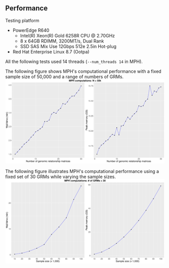 ## Performance

Testing platform
- PowerEdge R640
    - Intel(R) Xeon(R) Gold 6258R CPU @ 2.70GHz
    - 8 x 64GB RDIMM, 3200MT/s, Dual Rank
    - SSD SAS Mix Use 12Gbps 512e 2.5in Hot-plug
- Red Hat Enterprise Linux 8.7 (Ootpa)

All the following tests used 14 threads (`--num_threads 14` in MPH). 

The following figure shows MPH's computational performance with a fixed sample size of 50,000 and a range of numbers of GRMs.
![50kTiming](img/50kTiming.jpg)

The following figure illustrates MPH's computational performance using a fixed set of 30 GRMs while varying the sample sizes.
![30GRMsTiming](img/30GRMsTiming.jpg)

